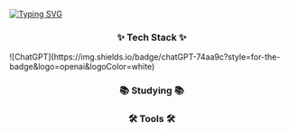 

[![Typing SVG](https://readme-typing-svg.demolab.com?font=Poetsen+One&pause=1000&color=51F7F1&center=true&random=false&width=435&lines=Beginner+developer+who+loves+games.;ME+KIDUCK)](https://git.io/typing-svg)

<h3 align="center">✨ Tech Stack ✨</h3>
<div>
![ChatGPT](https://img.shields.io/badge/chatGPT-74aa9c?style=for-the-badge&logo=openai&logoColor=white)
</div>
<h3 align="center">📚 Studying 📚</h3>

<h3 align="center">🛠 Tools 🛠</h3>
